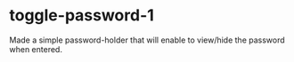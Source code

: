 # toggle-password-1
 Made a simple password-holder that will enable to view/hide the password when entered.
